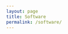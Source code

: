 ```yaml
---
layout: page
title: Software
permalink: /software/
---
```


<div id='github-projects'></div>
<script type="text/javascript">
$.getJSON('//api.github.com/users/thejordanprice/repos',{},function(data){
    var element = document.getElementById('github-projects');
    for(let repo in data) {
        element.append(data[repo].name);
    };
    console.log(data);
});
</script>